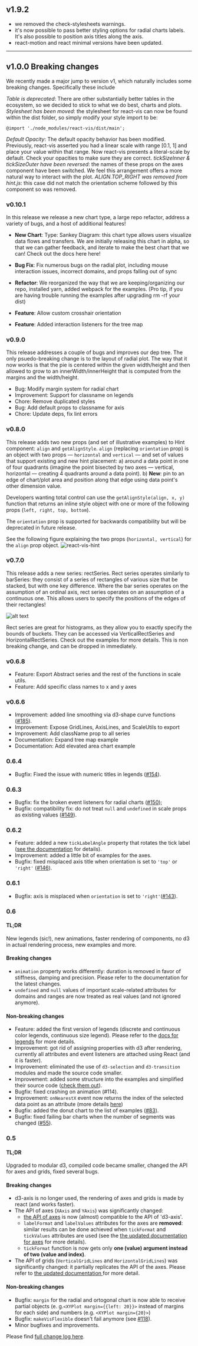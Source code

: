 ## v1.9.2
- we removed the check-stylesheets warnings.
- it's now possible to pass better styling options for radial charts labels. It's also possible to position axis titles along the axis.
- react-motion and react minimal versions have been updated. 

---

## v1.0.0 Breaking changes

We recently made a major jump to version v1, which naturally includes some breaking changes. Specifically these include

*Table is deprecated*: There are other substantially better tables in the ecosystem, so we decided to stick to what we do best, charts and plots.
*Stylesheet has been moved*: the stylesheet for react-vis can now be found within the dist folder, so simply modify your style import to be:

```
@import './node_modules/react-vis/dist/main';
```

*Default Opacity*: The default opacity behavior has been modified. Previously, react-vis asserted you had a linear scale with range [0.1, 1] and place your value within that range. Now react-vis presents a literal-scale by default. Check your opacities to make sure they are correct.
*tickSizeInner & tickSizeOuter have been reversed*: the names of these props on the axes component have been switched. We feel this arrangement offers a more natural way to interact with the plot.
*ALIGN.TOP_RIGHT was removed from hint.js*: this case did not match the orientation scheme followed by this component so was removed.

### v0.10.1

In this release we release a new chart type, a large repo refactor, address a variety of bugs, and a host of additional features!

- **New Chart**: Type: Sankey Diagram: this chart type allows users visualize data flows and transfers. We are initially releasing this chart in alpha, so that we can gather feedback, and iterate to make the best chart that we can! Check out the docs here here!

- **Bug Fix**: Fix numerous bugs on the radial plot, including mouse interaction issues, incorrect domains, and props falling out of sync

- **Refactor**: We reorganized the way that we are keeping/organizing our repo, installed yarn, added webpack for the examples. (Pro tip, if you are having trouble running the examples after upgrading rm -rf your dist)

- **Feature**: Allow custom crosshair orientation

- **Feature**: Added interaction listeners for the tree map

### v0.9.0

This release addresses a couple of bugs and improves our dep tree. The only psuedo-breaking change is to the layout of radial plot. The way that it now works is that the pie is centered within the given width/height and then allowed to grow to an innerWidth/innerHeight that is computed from the margins and the width/height.

- Bug: Modify margin system for radial chart
- Improvement: Support for classname on legends
- Chore: Remove duplicated styles
- Bug: Add default props to classname for axis
- Chore: Update deps, fix lint errors

### v0.8.0
This release adds two new props (and set of illustrative examples) to Hint component: ```align``` and ```getAlignStyle```. ```align``` (replacing ```orientation``` prop) is an object with two props &mdash; ```horizontal``` and ```vertical``` &mdash; and set of values that support existing and new hint placement:
  a) around a data point in one of four quadrants (imagine the point bisected by two axes &mdash; vertical, horizontal &mdash; creating 4 quadrants around a data point).
  b) **New**: pin to an edge of chart/plot area and position along that edge using data point's other dimension value.

Developers wanting total control can use the ```getAlignStyle(align, x, y)``` function that returns an inline style object with one or more of the following props (```left, right, top, bottom```).

The ```orientation``` prop is supported for backwards compatibility but will be deprecated in future release.

See the following figure explaining the two props  (```horizontal, vertical```) for the ```align``` prop object.
![react-vis-hint](https://cloud.githubusercontent.com/assets/2983206/21572148/f1529198-ce8a-11e6-8dc3-ef5f320ab9a1.png)

### v0.7.0
This release adds a new series: rectSeries. Rect series operates similarly to barSeries: they consist of a series of rectangles of various size that be stacked, but with one key difference. Where the bar series operates on the assumption of an ordinal axis, rect series operates on an assumption of a continuous one. This allows users to specify the positions of the edges of their rectangles!

![alt text](https://cloud.githubusercontent.com/assets/6854312/21075697/47f1bbfa-becd-11e6-9f67-9c1ab5ad5e83.png "example histogram")

Rect series are great for histograms, as they allow you to exactly specify the bounds of buckets. They can be accessed via VerticalRectSeries and HorizontalRectSeries. Check out the examples for more details. This is non breaking change, and can be dropped in immediately.


### v0.6.8
- Feature: Export Abstract series and the rest of the functions in scale utils.
- Feature: Add specific class names to x and y axes

### v0.6.6

- Improvement: added line smoothing via d3-shape curve functions ([#185](https://github.com/uber/react-vis/pull/185)).
- Improvement: Expose GridLines, AxisLines, and ScaleUtils to export
- Improvement: Add className prop to all series
- Documentation: Expand tree map example
- Documentation: Add elevated area chart example

### 0.6.4

- Bugfix: Fixed the issue with numeric titles in legends ([#154](https://github.com/uber/react-vis/pull/154)).

### 0.6.3

- Bugfix: fix the broken event listeners for radial charts ([#150](https://github.com/uber/react-vis/issues/150));
- Bugfix: compatibility fix: do not treat `null` and `undefined` in scale props as existing values ([#149](https://github.com/uber/react-vis/issues/149)).

### 0.6.2

* Feature: added a new `tickLabelAngle` property that rotates the tick label ([see the documentation](docs/xy-plot.md#ticklabelangle-optional) for details).
* Improvement: added a little bit of examples for the axes.
* Bugfix: fixed misplaced axis title when orientation is set to `'top'` or `'right'` ([#146](https://github.com/uber/react-vis/issues/146)).

### 0.6.1

* Bugfix: axis is misplaced when `orientation` is set to `'right'`([#143](https://github.com/uber/react-vis/issues/143)).

### 0.6

#### TL;DR

New legends (sic!), new animations, faster rendering of components, no d3 in actual rendering process, new examples and more.

#### Breaking changes

* `animation` property works differently: duration is removed in favor of stiffness, damping and precision. Please refer to the documentation for the latest changes.
* `undefined` and `null` values of important scale-related attributes for domains and ranges are now treated as real values (and not ignored anymore).

#### Non-breaking changes

* Feature: added the first version of legends (discrete and continuous color legends, continuous size legend). Please refer to the [docs for legends](docs/legends.md) for more details.
* Improvement: got rid of assigning properties with d3 after rendering, currently all attributes and event listeners are attached using React (and it is faster).
* Improvement: eliminated the use of `d3-selection` and `d3-transition` modules and made the source code smaller.
* Improvement: added some structure into the examples and simplified their source code ([check them out](http://uber.github.com/react-vis)).
* Bugfix: fixed crashing on animation (#114).
* Improvement: `onNearestX` event now returns the index of the selected data point as an attribute (more details [here](docs/xy-plot.md#onnearestx-optional))
* Bugfix: added the donut chart to the list of examples ([#83](https://github.com/uber/react-vis/issues/83)).
* Bugfix: fixed failing bar charts when the number of segments was changed ([#55](https://github.com/uber/react-vis/issues/55)).

### 0.5

#### TL;DR

Upgraded to modular d3, compiled code became smaller, changed the API for axes and grids, fixed several bugs.

#### Breaking changes

* d3-axis is no longer used, the rendering of axes and grids is made by react (and works faster).
* The API of axes (`XAxis` and `YAxis`) was significantly changed:
  * [the API of axes](docs/xy-plot.md#axes) is now (almost) compatible to the API of 'd3-axis'.
  * `labelFormat` and `labelValues` attributes for the axes are **removed**: similar results can be done achieved when `tickFormat` and `tickValues` attributes are used (see the [the updated documentation for axes](docs/xy-plot.md#axes) for more details).
  * `tickFormat` function is now gets only **one (value) argument instead of two (value and index)**.
* The API of grids (`VerticalGridLines` and `HorizontalGridLines`) was significantly changed: it partially replicates the API of the axes.  Please refer to [the updated documentation ](docs/xy-plot.md#grids) for more detail.

#### Non-breaking changes

* Bugfix: `margin` for the radial and ortogonal chart is now able to receive partial objects (e. g.`<XYPlot margin={{left: 20}}>` instead of margins for each side) and numbers (e.g. `<XYPlot margin={20}>`)
* Bugfix: `makeVisFlexible` doesn't fail anymore (see [#118](https://github.com/uber-common/react-vis/issues/118)).
* Minor bugfixes and improvements.

Please find [full change log here](https://github.com/uber/react-vis/releases).
